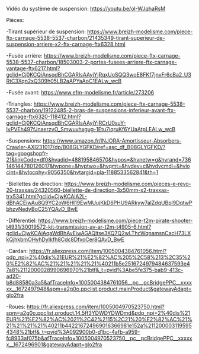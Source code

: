 Vidéo du système de suspension: https://youtu.be/oI-WJqhaRsM

Pièces: 

-Tirant supérieur de suspension: https://www.breizh-modelisme.com/piece-ftx-carnage-5538-5537-charbon/21435349-tirant-superieur-de-suspension-arriere-x2-ftx-carnage-ftx6328.html

-Fusée arrière: https://www.breizh-modelisme.com/piece-ftx-carnage-5538-5537-charbon/18503003-2-portes-fusees-arriere-ftx-carnage-vantage-ftx6217.html?gclid=Cj0KCQiAnsqdBhCGARIsAAyjYjRqxUoSQQ3woE8FKf7jnvFr6cBa2_U3RtC3Xqn2xQ309h05LB2aAPYaAoC1EALw_wcB

-Fusée avant: https://www.efm-modelisme.fr/article/273206

-Triangles: https://www.breizh-modelisme.com/piece-ftx-carnage-5538-5537-charbon/19122485-2-bras-de-suspensions-inferieur-avant-ftx-carnage-ftx6320-118412.html?gclid=Cj0KCQiAnsqdBhCGARIsAAyjYjRCrU0suY-IvPVEh497fJnaerzvO_Smwuvhxgug-1Etu7iqruKf6YUaAtpLEALw_wcB

-Suspensions: https://www.amazon.fr/INJORA-Amortisseur-Absorbers-Crawler-AXI231017/dp/B08GLYGFKD/ref=asc_df_B08GLYGFKD/?tag=googshopfr-21&linkCode=df0&hvadid=488195846570&hvpos=&hvnetw=g&hvrand=736146144780126017&hvpone=&hvptwo=&hvqmt=&hvdev=c&hvdvcmdl=&hvlocint=&hvlocphy=9056350&hvtargid=pla-1188533562841&th=1

-Biellettes de direction: https://www.breizh-modelisme.com/pieces-e-revo-20-traxxas/24320560-biellette-de-direction-3x50mm-x2-traxxas-trx5341.html?gclid=CjwKCAiA2L-dBhACEiwAu8Q9YC2oW6Hl19EwMUujKkD6PHU9ARkyw7alZdqUBpl9DqtwPbhzvNedyBoC25YQAvD_BwE

-Différentiel: https://www.breizh-modelisme.com/piece-t2m-pirate-shooter-t4931/30019572-kit-transmission-av-ar-t2m-t4905-6.html?gclid=CjwKCAiAqaWdBhAvEiwAGAQltse3KQ7Q2wLThcWqnamsnCacH73LXkQjhkbmOHyhDyIkfh8Cdc8DfxoCer8QAvD_BwE

-Cardan: https://fr.aliexpress.com/item/1005004384761056.html?pdp_npi=2%40dis%21EUR%21%E2%82%AC%205%2C58%213%2C35%20%E2%82%AC%21%21%21%21%21%40211b5e2516724979484637593e47a8%2112000028990696970%21btf&_t=pvid%3Abe5fe375-bab9-413c-ad20-b8d88580a3a5&afTraceInfo=1005004384761056__pc__pcBridgePPC__xxxxxx__1672497948&spm=a2g0o.ppclist.product.mainProduct&gatewayAdapt=glo2fra

-Roues: https://fr.aliexpress.com/item/1005004970523750.html?spm=a2g0o.ppclist.product.14.5ff3YDWDYDWDmd&pdp_npi=2%40dis%21EUR%21%E2%82%AC%2021%2C42%2115%2C21%20%E2%82%AC%21%21%21%21%21%40211b442216724969016366981e152a%2112000031195954348%21btf&_t=pvid%3A092900b0-d1bc-4afb-a959-fc8933af075b&afTraceInfo=1005004970523750__pc__pcBridgePPC__xxxxxx__1672496901&gatewayAdapt=glo2fra
